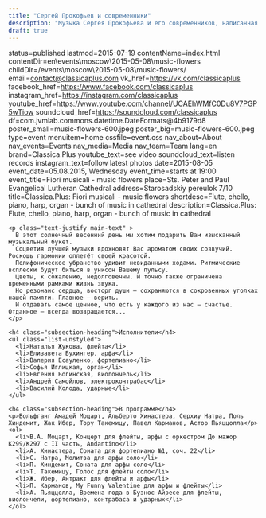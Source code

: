 ```yaml
---
title: "Сергей Прокофьев и современники"
description: "Музыка Сергея Прокофьева и его современников, написанная в эпоху Второй Мировой войны"
draft: true
---
```

status=published
lastmod=2015-07-19
contentName=index.html
contentDir=en\events\moscow\2015-05-08\music-flowers
childDir=/events\moscow\2015-05-08\music-flowers/
email=contact@classicaplus.com
vk_href=https://vk.com/classicaplus
facebook_href=https://www.facebook.com/classicaplus
instagram_href=https://instagram.com/classicaplus
youtube_href=https://www.youtube.com/channel/UCAEhWMfC0Du8V7PGP5wTiow
soundcloud_href=https://soundcloud.com/classicaplus
df=com.jvmlab.commons.datetime.DateFormats@4b9179d8
poster_small=music-flowers-600.jpeg
poster_big=music-flowers-600.jpeg
type=event
menuitem=home
cssfile=event.css
nav_about=About
nav_events=Events
nav_media=Media
nav_team=Team
lang=en
brand=Classica.Plus
youtube_text=see video
soundcloud_text=listen records
instagram_text=follow latest photos
date=2015-08-05
event_date=05.08.2015, Wednesday
event_time=starts at 19:00
event_title=Fiori musicali - music flowers
place=Sts. Peter and Paul Evangelical Lutheran Cathedral
address=Starosadskiy pereulok 7/10
title=Classica.Plus: Fiori musicali - music flowers
shortdesc=Flute, chello, piano, harp, organ - bunch of music in cathedral
description=Classica.Plus: Flute, chello, piano, harp, organ - bunch of music in cathedral
~~~~~~
<p class="text-justify main-text" >
  В этот солнечный весенний день мы хотим подарить Вам изысканный музыкальный букет.
  Соцветия лучшей музыки вдохновят Вас ароматом своих созвучий. Роскошь гармонии оплетёт своей красотой.
  Полифоническое убранство удивит невиданными ходами. Ритмические всплески будут биться в унисон Вашему пульсу.
  Цветы, к сожалению, недолговечны. И точно также ограничена временными рамками жизнь звука.
  Но резонанс сердца, восторг души – сохраняются в сокровенных уголках нашей памяти. Главное – верить.
  И отдавать самое ценное, что есть у каждого из нас – счастье. Отданное – всегда возвращается...
</p>

<h4 class="subsection-heading">Исполнители</h4>
<ul class="list-unstyled">
  <li>Наталья Жукова, флейта</li>
  <li>Елизавета Бухингер, арфа</li>
  <li>Валерия Есауленко, фортепиано</li>
  <li>Софья Иглицкая, орган</li>
  <li>Евгения Богинская, виолончель</li>
  <li>Андрей Самойлов, электроконтрабас</li>
  <li>Василий Колода, ударные</li>
</ul>

<h4 class="subsection-heading">В программе</h4>
<p>Вольфганг Амадей Моцарт, Альберто Хинастера, Серхиу Натра, Поль Хиндемит, Жак Ибер, Тору Такемицу, Павел Карманов, Астор Пьяццолла</p>
<ol>
  <li>В.А. Моцарт, Концерт для флейты, арфы с оркестром До мажор K299/K297 c II часть, Andantino</li>
  <li>А. Хинастера, Соната для фортепиано №1, соч. 22</li>
  <li>С. Натра, Молитва для арфы соло</li>
  <li>П. Хиндемит, Соната для арфы соло</li>
  <li>Т. Такемицу, Голос для флейты соло</li>
  <li>Ж. Ибер, Антракт для флейты и арфы</li>
  <li>П. Карманов, My Funny Valentine для арфы и флейты</li>
  <li>А. Пьяццолла, Времена года в Буэнос-Айресе для флейты, виолончели, фортепиано, контрабаса и ударных</li>
</ol>
